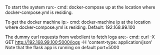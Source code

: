 To start the system run:-
	cmd: docker-compose up
at the location where docker-compose.yml is residing.

To get the docker machine ip:-
	cmd: docker-machine ip
at the location where docker-compose.yml is residing.
Default: 192.168.99.100

The dummy curl requests from webclient to fetch logs are:-
	cmd: curl -X GET http://192.168.99.100:5000/logs -H 'content-type: application/json'
Note that the flask app is running on default port=5000
